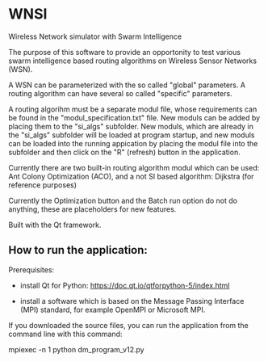# WNSI
Wireless Network simulator with Swarm Intelligence

The purpose of this software to provide an opportonity to test various swarm intelligence based routing algorithms on Wireless Sensor Networks (WSN).

A WSN can be parameterized with the so called "global" parameters. A routing algorithm can have several so called "specific" parameters.

A routing algorihm must be a separate modul file, whose requirements can be found in the "modul_specification.txt" file. New moduls can be added by placing them to the "si_algs" subfolder. New moduls, which are already in the "si_algs" subfolder will be loaded at program startup, and new moduls can be loaded into the running appication by placing the modul file into the subfolder and then click on the "R" (refresh) button in the application.

Currently there are two built-in routing algorithm modul which can be used: Ant Colony Optimization (ACO), and a not SI based algorithm: Dijkstra (for reference purposes)

Currently the Optimization button and the Batch run option do not do anything, these are placeholders for new features.

Built with the Qt framework.

## How to run the application:
Prerequisites:

- install Qt for Python: https://doc.qt.io/qtforpython-5/index.html

- install a software which is based on the Message Passing Interface (MPI) standard, for example OpenMPI or Microsoft MPI.

If you downloaded the source files, you can run the application from the command line with this command:

mpiexec -n 1 python dm_program_v12.py
